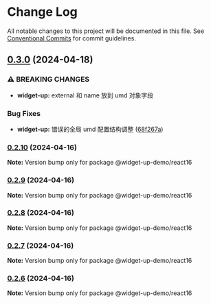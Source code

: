 # Change Log

All notable changes to this project will be documented in this file.
See [Conventional Commits](https://conventionalcommits.org) for commit guidelines.

## [0.3.0](https://github.com/tolerance-go/widget-up/compare/@widget-up-demo/react16@0.2.10...@widget-up-demo/react16@0.3.0) (2024-04-18)


### ⚠ BREAKING CHANGES

* **widget-up:** external 和 name 放到 umd 对象字段

### Bug Fixes

* **widget-up:** 错误的全局 umd 配置结构调整 ([68f267a](https://github.com/tolerance-go/widget-up/commit/68f267a7e6e820ad0b4814b37f6d05c880cfc6d7))



### [0.2.10](https://github.com/tolerance-go/widget-up/compare/@widget-up-demo/react16@0.2.9...@widget-up-demo/react16@0.2.10) (2024-04-16)

**Note:** Version bump only for package @widget-up-demo/react16





### [0.2.9](https://github.com/tolerance-go/widget-up/compare/@widget-up-demo/react16@0.2.8...@widget-up-demo/react16@0.2.9) (2024-04-16)

**Note:** Version bump only for package @widget-up-demo/react16





### [0.2.8](https://github.com/tolerance-go/widget-up/compare/@widget-up-demo/react16@0.2.7...@widget-up-demo/react16@0.2.8) (2024-04-16)

**Note:** Version bump only for package @widget-up-demo/react16





### [0.2.7](https://github.com/tolerance-go/widget-up/compare/@widget-up-demo/react16@0.2.6...@widget-up-demo/react16@0.2.7) (2024-04-16)

**Note:** Version bump only for package @widget-up-demo/react16





### [0.2.6](https://github.com/tolerance-go/widget-up/compare/@widget-up-demo/react16@0.2.5...@widget-up-demo/react16@0.2.6) (2024-04-16)

**Note:** Version bump only for package @widget-up-demo/react16
